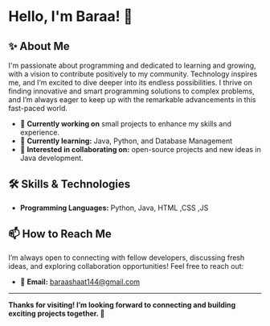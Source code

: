 # Hello, I'm Baraa! 👋

## ✨ About Me
I'm passionate about programming and dedicated to learning and growing, with a vision to contribute positively to my community. Technology inspires me, and I’m excited to dive deeper into its endless possibilities. I thrive on finding innovative and smart programming solutions to complex problems, and I’m always eager to keep up with the remarkable advancements in this fast-paced world.

- 🔭 **Currently working on** small projects to enhance my skills and experience.
- 🌱 **Currently learning:** Java, Python, and Database Management
- 🤝 **Interested in collaborating on:** open-source projects and new ideas in Java development.

## 🛠️ Skills & Technologies
- **Programming Languages:** Python, Java, HTML ,CSS ,JS

## 📫 How to Reach Me
I’m always open to connecting with fellow developers, discussing fresh ideas, and exploring collaboration opportunities! Feel free to reach out:
- 📧 **Email:** baraashaat144@gmail.com

---

**Thanks for visiting! I’m looking forward to connecting and building exciting projects together. 🙏**
